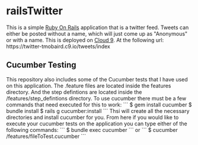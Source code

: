 <h1>railsTwitter</h1>
This is a simple <a href="http://rubyonrails.org/">Ruby On Rails</a> application that is a twitter feed. Tweets can either be posted without a name, which will just come up as "Anonymous" or with a name. This is deployed on <a href="https://c9.io">Cloud 9</a>. At the following url: https://twitter-tmobaird.c9.io/tweets/index 
<h2>Cucumber Testing</h2>
This repository also includes some of the Cucumber tests that I have used on this application. The .feature files are located inside the features directory. And the step defintions are located inside the /features/step_defintions directory. To use cucumber there must be a few commands that need executed for this to work:
```
$ gem install cucumber
$ bundle install
$ rails g cucumber:install
```
Thsi will create all the necessary directories and install cucumber for you. From here if you would like to execute your cucumber tests on the application you can type either of the following commands:
```
$ bundle exec cucumber
```
or
```
$ cucumber /features/fileToTest.cucumber
```
